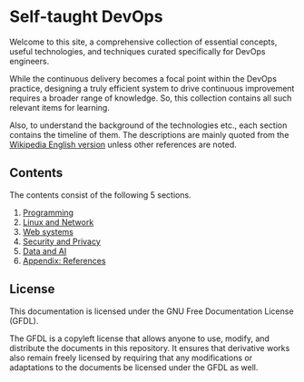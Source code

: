 # Self-taught DevOps

Welcome to this site, a comprehensive collection of essential concepts, useful technologies, and techniques curated specifically for DevOps engineers.

While the continuous delivery becomes a focal point within the DevOps practice, designing a truly efficient system to drive continuous improvement requires a broader range of knowledge.
So, this collection contains all such relevant items for learning.

Also, to understand the background of the technologies etc., each section contains the timeline of them. The descriptions are mainly quoted from the [Wikipedia English version](https://en.wikipedia.org/wiki/Main_Page) unless other references are noted.

## Contents

The contents consist of the following 5 sections.

1. [Programming](ch1/README.md)
1. [Linux and Network](ch2/README.md)
1. [Web systems](ch3/README.md)
1. [Security and Privacy](ch4/README.md)
1. [Data and AI](ch5/README.md)
1. [Appendix: References](ch9/README.md)

## License

This documentation is licensed under the GNU Free Documentation License (GFDL).

The GFDL is a copyleft license that allows anyone to use, modify, and distribute the documents in this repository. It ensures that derivative works also remain freely licensed by requiring that any modifications or adaptations to the documents be licensed under the GFDL as well.
